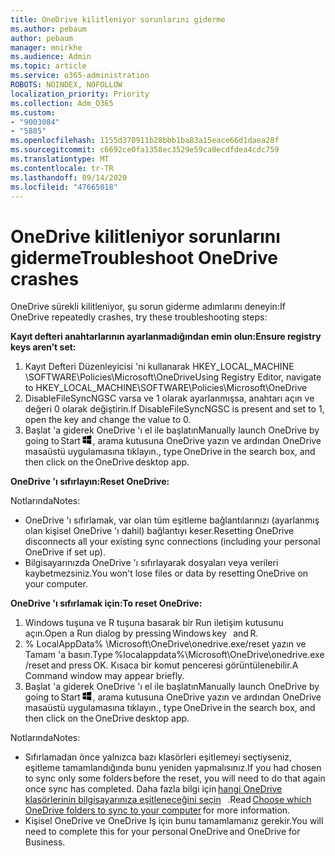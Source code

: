 ```yaml
---
title: OneDrive kilitleniyor sorunlarını giderme
ms.author: pebaum
author: pebaum
manager: mnirkhe
ms.audience: Admin
ms.topic: article
ms.service: o365-administration
ROBOTS: NOINDEX, NOFOLLOW
localization_priority: Priority
ms.collection: Adm_O365
ms.custom:
- "9003084"
- "5885"
ms.openlocfilehash: 1155d370911b28bbb1ba83a15eace66d1daea28f
ms.sourcegitcommit: c6692ce0fa1358ec3529e59ca0ecdfdea4cdc759
ms.translationtype: MT
ms.contentlocale: tr-TR
ms.lasthandoff: 09/14/2020
ms.locfileid: "47665018"
---
```

# <a name="troubleshoot-onedrive-crashes"></a><span data-ttu-id="d3e12-102">OneDrive kilitleniyor sorunlarını giderme</span><span class="sxs-lookup"><span data-stu-id="d3e12-102">Troubleshoot OneDrive crashes</span></span>

<span data-ttu-id="d3e12-103">OneDrive sürekli kilitleniyor, şu sorun giderme adımlarını deneyin:</span><span class="sxs-lookup"><span data-stu-id="d3e12-103">If OneDrive repeatedly crashes, try these troubleshooting steps:</span></span>

<span data-ttu-id="d3e12-104">**Kayıt defteri anahtarlarının ayarlanmadığından emin olun:**</span><span class="sxs-lookup"><span data-stu-id="d3e12-104">**Ensure registry keys aren’t set:**</span></span>

1. <span data-ttu-id="d3e12-105">Kayıt Defteri Düzenleyicisi 'ni kullanarak HKEY_LOCAL_MACHINE \SOFTWARE\Policies\Microsoft\OneDrive</span><span class="sxs-lookup"><span data-stu-id="d3e12-105">Using Registry Editor, navigate to HKEY_LOCAL_MACHINE\SOFTWARE\Policies\Microsoft\OneDrive</span></span>
2. <span data-ttu-id="d3e12-106">DisableFileSyncNGSC varsa ve 1 olarak ayarlanmışsa, anahtarı açın ve değeri 0 olarak değiştirin.</span><span class="sxs-lookup"><span data-stu-id="d3e12-106">If DisableFileSyncNGSC is present and set to 1, open the key and change the value to 0.</span></span>
3. <span data-ttu-id="d3e12-107">Başlat 'a giderek OneDrive 'ı el ile başlatın</span><span class="sxs-lookup"><span data-stu-id="d3e12-107">Manually launch OneDrive by going to Start</span></span> ![Windows tuşuna basın](data:image/png;base64,iVBORw0KGgoAAAANSUhEUgAAABEAAAAOCAYAAADJ7fe0AAAAAXNSR0IArs4c6QAAAARnQU1BAACxjwv8YQUAAAAJcEhZcwAADsQAAA7EAZUrDhsAAADxSURBVDhPY/wPBAx4wR+Gd6/fM7x9/ZTh9ZuXDGdPnWE4tH0rw/UHDxlaVp9kCDCSYWABKfv35wfD+/cfGV4+fcLw5uVjhlOXzzFsX/qWYebmZAZPWWOGO2DD8ACQS9Y3e4Bcg4Y9/t94fPa/CoY4Aq8/+xik/T8TkEMxGDyGgANWwSqeobvbGSyAADIM3BwCDKXd3QyfoCLoQEGAA0xTxSWjsYMJwLHjkruU4UXSJ4YnT54x3Dh/luHmjfMMmw9wMjCDlRAGBDPgjy8fGT5//8rw9P4Thge3zzNcvXmDYevmfQzXb1xlmH/0ATADyjAAAKdWkD3ZSwNeAAAAAElFTkSuQmCC)<span data-ttu-id="d3e12-109">, arama kutusuna OneDrive yazın ve ardından OneDrive masaüstü uygulamasına tıklayın.</span><span class="sxs-lookup"><span data-stu-id="d3e12-109">, type OneDrive in the search box, and then click on the OneDrive desktop app.</span></span>

<span data-ttu-id="d3e12-110">**OneDrive 'ı sıfırlayın:**</span><span class="sxs-lookup"><span data-stu-id="d3e12-110">**Reset OneDrive:**</span></span>

<span data-ttu-id="d3e12-111">Notlarında</span><span class="sxs-lookup"><span data-stu-id="d3e12-111">Notes:</span></span>

- <span data-ttu-id="d3e12-112">OneDrive 'ı sıfırlamak, var olan tüm eşitleme bağlantılarınızı (ayarlanmış olan kişisel OneDrive 'ı dahil) bağlantıyı keser.</span><span class="sxs-lookup"><span data-stu-id="d3e12-112">Resetting OneDrive disconnects all your existing sync connections (including your personal OneDrive if set up).</span></span>
- <span data-ttu-id="d3e12-113">Bilgisayarınızda OneDrive 'ı sıfırlayarak dosyaları veya verileri kaybetmezsiniz.</span><span class="sxs-lookup"><span data-stu-id="d3e12-113">You won't lose files or data by resetting OneDrive on your computer.</span></span>

<span data-ttu-id="d3e12-114">**OneDrive 'ı sıfırlamak için:**</span><span class="sxs-lookup"><span data-stu-id="d3e12-114">**To reset OneDrive:**</span></span>

1. <span data-ttu-id="d3e12-115">Windows tuşuna ve R tuşuna basarak bir Run iletişim kutusunu açın.</span><span class="sxs-lookup"><span data-stu-id="d3e12-115">Open a Run dialog by pressing Windows key    and R.</span></span>
2. <span data-ttu-id="d3e12-116">% LocalAppData% \Microsoft\OneDrive\onedrive.exe/reset yazın ve Tamam 'a basın.</span><span class="sxs-lookup"><span data-stu-id="d3e12-116">Type %localappdata%\Microsoft\OneDrive\onedrive.exe /reset and press OK.</span></span> <span data-ttu-id="d3e12-117">Kısaca bir komut penceresi görüntülenebilir.</span><span class="sxs-lookup"><span data-stu-id="d3e12-117">A Command window may appear briefly.</span></span>
3. <span data-ttu-id="d3e12-118">Başlat 'a giderek OneDrive 'ı el ile başlatın</span><span class="sxs-lookup"><span data-stu-id="d3e12-118">Manually launch OneDrive by going to Start</span></span> ![Windows tuşuna basın](data:image/png;base64,iVBORw0KGgoAAAANSUhEUgAAABEAAAAOCAYAAADJ7fe0AAAAAXNSR0IArs4c6QAAAARnQU1BAACxjwv8YQUAAAAJcEhZcwAADsQAAA7EAZUrDhsAAADxSURBVDhPY/wPBAx4wR+Gd6/fM7x9/ZTh9ZuXDGdPnWE4tH0rw/UHDxlaVp9kCDCSYWABKfv35wfD+/cfGV4+fcLw5uVjhlOXzzFsX/qWYebmZAZPWWOGO2DD8ACQS9Y3e4Bcg4Y9/t94fPa/CoY4Aq8/+xik/T8TkEMxGDyGgANWwSqeobvbGSyAADIM3BwCDKXd3QyfoCLoQEGAA0xTxSWjsYMJwLHjkruU4UXSJ4YnT54x3Dh/luHmjfMMmw9wMjCDlRAGBDPgjy8fGT5//8rw9P4Thge3zzNcvXmDYevmfQzXb1xlmH/0ATADyjAAAKdWkD3ZSwNeAAAAAElFTkSuQmCC)<span data-ttu-id="d3e12-120">, arama kutusuna OneDrive yazın ve ardından OneDrive masaüstü uygulamasına tıklayın.</span><span class="sxs-lookup"><span data-stu-id="d3e12-120">, type OneDrive in the search box, and then click on the OneDrive desktop app.</span></span>

<span data-ttu-id="d3e12-121">Notlarında</span><span class="sxs-lookup"><span data-stu-id="d3e12-121">Notes:</span></span>

- <span data-ttu-id="d3e12-122">Sıfırlamadan önce yalnızca bazı klasörleri eşitlemeyi seçtiyseniz, eşitleme tamamlandığında bunu yeniden yapmalısınız.</span><span class="sxs-lookup"><span data-stu-id="d3e12-122">If you had chosen to sync only some folders before the reset, you will need to do that again once sync has completed.</span></span> <span data-ttu-id="d3e12-123">Daha fazla bilgi için [hangi OneDrive klasörlerinin bilgisayarınıza eşitleneceğini seçin](https://support.office.com/article/98b8b011-8b94-419b-aa95-a14ff2415e85)   .</span><span class="sxs-lookup"><span data-stu-id="d3e12-123">Read [Choose which OneDrive folders to sync to your computer](https://support.office.com/article/98b8b011-8b94-419b-aa95-a14ff2415e85) for more information.</span></span>
- <span data-ttu-id="d3e12-124">Kişisel OneDrive ve OneDrive Iş için bunu tamamlamanız gerekir.</span><span class="sxs-lookup"><span data-stu-id="d3e12-124">You will need to complete this for your personal OneDrive and OneDrive for Business.</span></span>